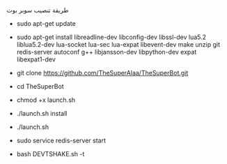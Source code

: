 طريقة تنصيب سوبر بوت

* sudo apt-get update


* sudo apt-get install libreadline-dev libconfig-dev libssl-dev lua5.2 liblua5.2-dev lua-socket lua-sec lua-expat libevent-dev make unzip git redis-server autoconf g++ libjansson-dev libpython-dev expat libexpat1-dev


* git clone https://github.com/TheSuperAlaa/TheSuperBot.git


* cd TheSuperBot

 
* chmod +x launch.sh


* ./launch.sh install


* ./launch.sh


* sudo service redis-server start


* bash DEVTSHAKE.sh -t
